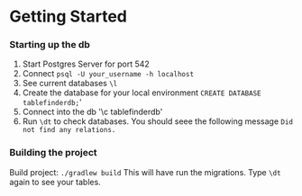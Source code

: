 # Getting Started

### Starting up the db
1. Start Postgres Server for port 542
2. Connect `psql -U your_username -h localhost`
3. See current databases `\l`
4. Create the database for your local environment `CREATE DATABASE tablefinderdb;`'
5. Connect into the db '\c tablefinderdb' 
6. Run `\dt` to check databases. You should seee the following message `Did not find any relations.`

### Building the project
Build project: `./gradlew build` This will have run the migrations. Type `\dt` again to see your tables. 


